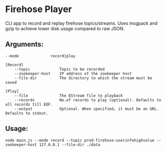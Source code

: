 Firehose Player
================

CLI app to record and replay firehose topics/streams. Uses msgpack and gzip to achieve lower disk usage compared to raw JSON.

## Arguments:
```
--mode              record|play
        
[Record]
    --topic             Topic to be recorded
    --zookeeper-host    IP address of the zookeeper host
    --file-dir          The directory to which the stream must be saved

[Play]
    --file              The EStream file to playback
    --records           No.of records to play (optional). Defaults to all records till EOF.
    --output            Optional. When specified, it must be an URL. Defaults to stdout.
```

## Usage:

`node main.js --mode record --topic prod-firehose-userinfohighvalue --zookeeper-host 127.0.0.1 --file-dir ./data`